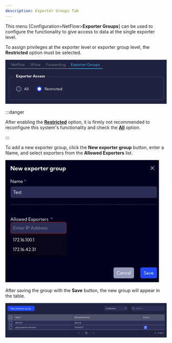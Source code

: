 ```yaml
---
description: Exporter Groups Tab
---
```


This menu [Configuration>NetFlow>**Exporter Groups**] can be used to configure the functionality to give access to data at the single exporter level.



To assign privileges at the exporter level or exporter group level, the **Restricted** option must be selected.

![image-20230103110144026](assets_04-Exporter%20Groups/image-20230103110144026.png)

:::danger

After enabling the <u>**Restricted**</u> option, it is firmly not recommended to reconfigure this system's functionality and check the <u>**All**</u> option.

:::

To add a new exporter group, click the **New exporter group** button, enter a Name, and select exporters from the **Allowed Exporters** list.

![image-20230103110845695](assets_04-Exporter%20Groups/image-20230103110845695.png)

After saving the group with the **Save** button, the new group will appear in the table.

![image-20230103110632713](assets_04-Exporter%20Groups/image-20230103110632713.png)
